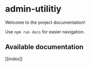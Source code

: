 # admin-utilitiy

Welcome to the project documentation!

Use `npm run docs` for easier navigation.

## Available documentation

[[index]]
